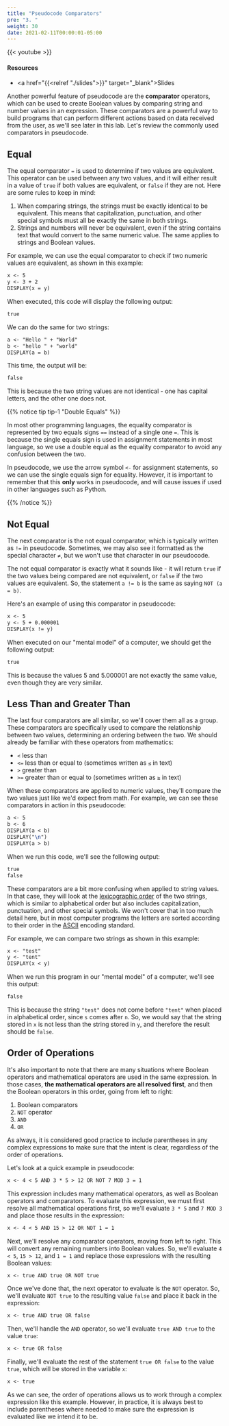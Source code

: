 ```yaml
---
title: "Pseudocode Comparators"
pre: "3. "
weight: 30
date: 2021-02-11T00:00:01-05:00
---
```


{{< youtube >}}

#### Resources

* <a href="{{<relref "./slides">}}" target="_blank">Slides</a>

Another powerful feature of pseudocode are the **comparator** operators, which can be used to create Boolean values by comparing string and number values in an expression. These comparators are a powerful way to build programs that can perform different actions based on data received from the user, as we'll see later in this lab. Let's review the commonly used comparators in pseudocode.

## Equal

The equal comparator `=` is used to determine if two values are equivalent. This operator can be used between any two values, and it will either result in a value of `true` if both values are equivalent, or `false` if they are not. Here are some rules to keep in mind:

1. When comparing strings, the strings must be exactly identical to be equivalent. This means that capitalization, punctuation, and other special symbols must all be exactly the same in both strings.
1. Strings and numbers will never be equivalent, even if the string contains text that would convert to the same numeric value. The same applies to strings and Boolean values. 

For example, we can use the equal comparator to check if two numeric values are equivalent, as shown in this example:

```tex
x <- 5
y <- 3 + 2
DISPLAY(x = y)
```

When executed, this code will display the following output:

```tex
true
```

We can do the same for two strings:

```tex
a <- "Hello " + "World"
b <- "hello " + "world"
DISPLAY(a = b)
```

This time, the output will be:

```tex
false
```

This is because the two string values are not identical - one has capital letters, and the other one does not. 

{{% notice tip tip-1 "Double Equals" %}}

In most other programming languages, the equality comparator is represented by two equals signs `==` instead of a single one `=`. This is because the single equals sign is used in assignment statements in most language, so we use a double equal as the equality comparator to avoid any confusion between the two.

In pseudocode, we use the arrow symbol `<-` for assignment statements, so we can use the single equals sign for equality. However, it is important to remember that this **only** works in pseudocode, and will cause issues if used in other languages such as Python.

{{% /notice %}}

## Not Equal

The next comparator is the not equal comparator, which is typically written as `!=` in pseudocode. Sometimes, we may also see it formatted as the special character `≠`, but we won't use that character in our pseudocode.

The not equal comparator is exactly what it sounds like - it will return `true` if the two values being compared are not equivalent, or `false` if the two values are equivalent. So, the statement `a != b` is the same as saying `NOT (a = b)`. 

Here's an example of using this comparator in pseudocode:

```tex
x <- 5
y <- 5 + 0.000001
DISPLAY(x != y)
```

When executed on our "mental model" of a computer, we should get the following output:

```tex
true
```

This is because the values $5$ and $5.000001$ are not exactly the same value, even though they are very similar. 

## Less Than and Greater Than

The last four comparators are all similar, so we'll cover them all as a group. These comparators are specifically used to compare the relationship between two values, determining an ordering between the two. We should already be familiar with these operators from mathematics:

* `<` less than
* `<=` less than or equal to (sometimes written as `≤` in text)
* `>` greater than
* `>=` greater than or equal to (sometimes written as `≥` in text)

When these comparators are applied to numeric values, they'll compare the two values just like we'd expect from math. For example, we can see these comparators in action in this pseudocode:

```tex
a <- 5
b <- 6
DISPLAY(a < b)
DISPLAY("\n")
DISPLAY(a > b)
```

When we run this code, we'll see the following output:

```tex
true
false
```

These comparators are a bit more confusing when applied to string values. In that case, they will look at the [lexicographic order](https://en.wikipedia.org/wiki/Lexicographic_order) of the two strings, which is similar to alphabetical order but also includes capitalization, punctuation, and other special symbols. We won't cover that in too much detail here, but in most computer programs the letters are sorted according to their order in the [ASCII](https://en.wikipedia.org/wiki/ASCII) encoding standard.

For example, we can compare two strings as shown in this example:

```tex
x <- "test"
y <- "tent"
DISPLAY(x < y)
```

When we run this program in our "mental model" of a computer, we'll see this output:

```tex
false
```

This is because the string `"test"` does not come before `"tent"` when placed in alphabetical order, since `s` comes after `n`. So, we would say that the string stored in `x` is not less than the string stored in `y`, and therefore the result should be `false`.

## Order of Operations

It's also important to note that there are many situations where Boolean operators and mathematical operators are used in the same expression. In those cases, **the mathematical operators are all resolved first**, and then the Boolean operators in this order, going from left to right:

1. Boolean comparators
1. `NOT` operator
1. `AND`
1. `OR`

As always, it is considered good practice to include parentheses in any complex expressions to make sure that the intent is clear, regardless of the order of operations. 

Let's look at a quick example in pseudocode:

```tex
x <- 4 < 5 AND 3 * 5 > 12 OR NOT 7 MOD 3 = 1
```

This expression includes many mathematical operators, as well as Boolean operators and comparators. To evaluate this expression, we must first resolve all mathematical operations first, so we'll evaluate `3 * 5` and `7 MOD 3` and place those results in the expression:

```tex
x <- 4 < 5 AND 15 > 12 OR NOT 1 = 1
```

Next, we'll resolve any comparator operators, moving from left to right. This will convert any remaining numbers into Boolean values. So, we'll evaluate `4 < 5`, `15 > 12`, and `1 = 1` and replace those expressions with the resulting Boolean values:

```tex
x <- true AND true OR NOT true
```

Once we've done that, the next operator to evaluate is the `NOT` operator. So, we'll evaluate `NOT true` to the resulting value `false` and place it back in the expression:

```tex
x <- true AND true OR false
```

Then, we'll handle the `AND` operator, so we'll evaluate `true AND true` to the value `true`:

```tex
x <- true OR false
```

Finally, we'll evaluate the rest of the statement `true OR false` to the value `true`, which will be stored in the variable `x`:

```tex
x <- true
```

As we can see, the order of operations allows us to work through a complex expression like this example. However, in practice, it is always best to include parentheses where needed to make sure the expression is evaluated like we intend it to be.